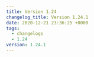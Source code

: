 ```yaml
---
title: Version 1.24
changelog_title: Version 1.24.1
date: 2020-12-21 23:36:25 +0000
tags:
  - changelogs
  - 1.24
version: 1.24.1
---
```


<script src="https://gist.github.com/spinnaker-release/25abcd046795c6f34bb2d8d4977f0415.js?file=1.24.1.md"></script>
<script src="https://gist.github.com/spinnaker-release/25abcd046795c6f34bb2d8d4977f0415.js?file=1.24.0.md"></script>

